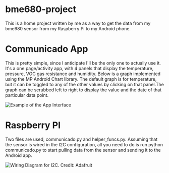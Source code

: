 # bme680-project
This is a home project written by me as a way to get the data from my bme680 sensor from my Raspberry Pi to my Android phone. 

# Communicado App

This is pretty simple, since I anticipate I'll be the only one to actually use it. It's a one page/activity app, with 4 panels that display the temperature, pressure, VOC gas resistance and humidity. Below is a graph implemented using the MP Android Chart library. The default graph is for temperature, but it can be toggled to any of the other values by clicking on that panel.The graph can be scrubbed left to right to display the value and the date of that particular data point. 

![Example of the App Interface](https://drive.google.com/file/d/1_hah8VGhUCCbTRLipM0JCgFy5uPjCkoH/view?usp=sharing)
# Raspberry PI

Two files are used, communicado.py and helper_funcs.py. Assuming that the sensor is wired in the I2C configuration, all you need to do is run python communicado.py to start pulling data from the sensor and sending it to the Android app.

![Wiring Diagram for I2C. Credit: Adafruit](https://cdn-learn.adafruit.com/assets/assets/000/059/074/medium640/temperature___humidity_raspi_bme680_i2c_bb.jpg?1534112411)
